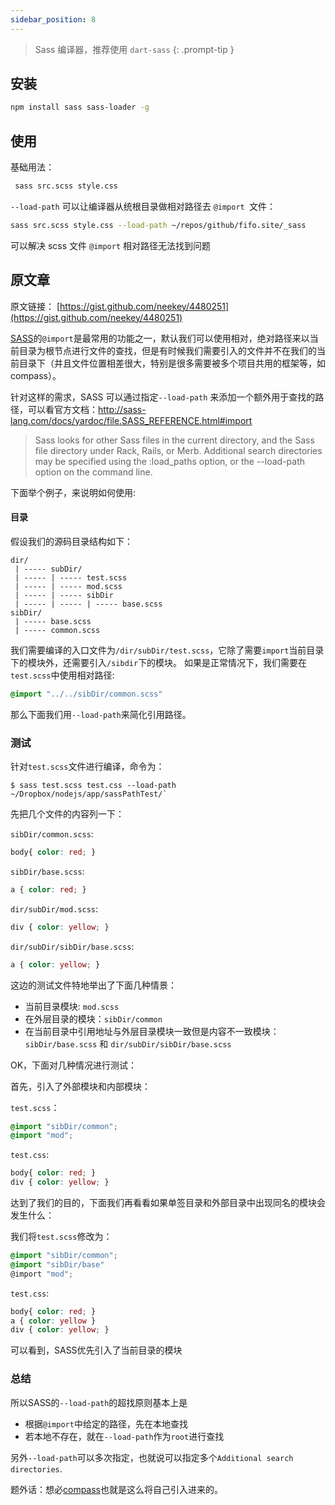 ```yaml
---
sidebar_position: 8
---
```




> Sass 编译器，推荐使用 `dart-sass`
{: .prompt-tip }



## 安装

```bash
npm install sass sass-loader -g
```



## 使用

基础用法：

```bash
 sass src.scss style.css
```

`--load-path` 可以让编译器从统根目录做相对路径去 `@import `文件：

```bash
sass src.scss style.css --load-path ~/repos/github/fifo.site/_sass
```

可以解决 scss 文件 `@import` 相对路径无法找到问题



## 原文章

原文链接： [https://gist.github.com/neekey/4480251](https://gist.github.com/neekey/4480251)



[SASS](http://http://sass-lang.com/)的`@import`是最常用的功能之一，默认我们可以使用相对，绝对路径来以当前目录为根节点进行文件的查找，但是有时候我们需要引入的文件并不在我们的当前目录下（并且文件位置相差很大，特别是很多需要被多个项目共用的框架等，如compass）。

针对这样的需求，SASS 可以通过指定`--load-path` 来添加一个额外用于查找的路径，可以看官方文档：http://sass-lang.com/docs/yardoc/file.SASS_REFERENCE.html#import

> Sass looks for other Sass files in the current directory, and the Sass file directory under Rack, Rails, or Merb. Additional search directories may be specified using the :load_paths option, or the --load-path option on the command line.

下面举个例子，来说明如何使用:

#### 目录

假设我们的源码目录结构如下：

```
dir/
 | ----- subDir/
 | ----- | ----- test.scss
 | ----- | ----- mod.scss
 | ----- | ----- sibDir
 | ----- | ----- | ----- base.scss
sibDir/
 | ----- base.scss
 | ----- common.scss
```

我们需要编译的入口文件为`/dir/subDir/test.scss`，它除了需要`import`当前目录下的模块外，还需要引入`/sibdir`下的模块。
如果是正常情况下，我们需要在`test.scss`中使用相对路径:

```scss
@import "../../sibDir/common.scss"
```

那么下面我们用`--load-path`来简化引用路径。

### 测试

针对`test.scss`文件进行编译，命令为：

```shell
$ sass test.scss test.css --load-path ~/Dropbox/nodejs/app/sassPathTest/`
```

先把几个文件的内容列一下：

`sibDir/common.scss`:

```scss
body{ color: red; }
```

`sibDir/base.scss`:

```scss
a { color: red; }
```

`dir/subDir/mod.scss`:

```scss
div { color: yellow; }
```

`dir/subDir/sibDir/base.scss`:

```scss
a { color: yellow; }
```

这边的测试文件特地举出了下面几种情景：
  * 当前目录模块: `mod.scss` 
  * 在外层目录的模块：`sibDir/common`
  * 在当前目录中引用地址与外层目录模块一致但是内容不一致模块：`sibDir/base.scss` 和 `dir/subDir/sibDir/base.scss`

OK，下面对几种情况进行测试：

首先，引入了外部模块和内部模块：

`test.scss`：

```scss
@import "sibDir/common";
@import "mod";
```
`test.css`:

```css
body{ color: red; }
div { color: yellow; }
```

达到了我们的目的，下面我们再看看如果单签目录和外部目录中出现同名的模块会发生什么：

我们将`test.scss`修改为：

```scss
@import "sibDir/common";
@import "sibDir/base"
@import "mod";
```

`test.css`:

```css
body{ color: red; }
a { color: yellow }
div { color: yellow; }
```
可以看到，SASS优先引入了当前目录的模块

### 总结

所以SASS的`--load-path`的超找原则基本上是
  * 根据`@import`中给定的路径，先在本地查找
  * 若本地不存在，就在`--load-path`作为`root`进行查找

另外`--load-path`可以多次指定，也就说可以指定多个`Additional search directories`.

题外话：想必[compass](http://compass-style.org/)也就是这么将自己引入进来的。
